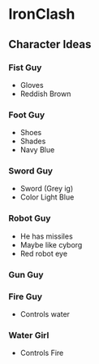 # IronClash

## Character Ideas

### Fist Guy
- Gloves
- Reddish Brown

### Foot Guy
- Shoes
- Shades
- Navy Blue

### Sword Guy
- Sword (Grey ig)
- Color Light Blue
  
### Robot Guy
- He has missiles
- Maybe like cyborg
- Red robot eye

### Gun Guy

### Fire Guy
- Controls water

### Water Girl
- Controls Fire

